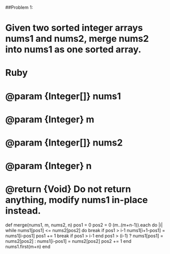 ##Problem 1:
# Given two sorted integer arrays nums1 and nums2, merge nums2 into nums1 as one sorted array.
# Ruby

# @param {Integer[]} nums1
# @param {Integer} m
# @param {Integer[]} nums2
# @param {Integer} n
# @return {Void} Do not return anything, modify nums1 in-place instead.
def merge(nums1, m, nums2, n)
  pos1 = 0
  pos2 = 0
  (m..(m+n-1)).each do |i|
    while nums1[pos1] <= nums2[pos2] do
      break if pos1 > i-1
      nums1[i+1-pos1] = nums1[i-pos1]
      pos1 += 1
      break if pos1 > i-1
    end
    pos1 > (i-1) ? nums1[pos1] = nums2[pos2] : nums1[i-pos1] = nums2[pos2]
    pos2 += 1
  end
  nums1.first(m+n)
end
